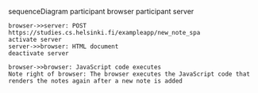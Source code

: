 sequenceDiagram
    participant browser
    participant server

    browser->>server: POST https://studies.cs.helsinki.fi/exampleapp/new_note_spa
    activate server
    server->>browser: HTML document
    deactivate server

    browser->>browser: JavaScript code executes
    Note right of browser: The browser executes the JavaScript code that renders the notes again after a new note is added

